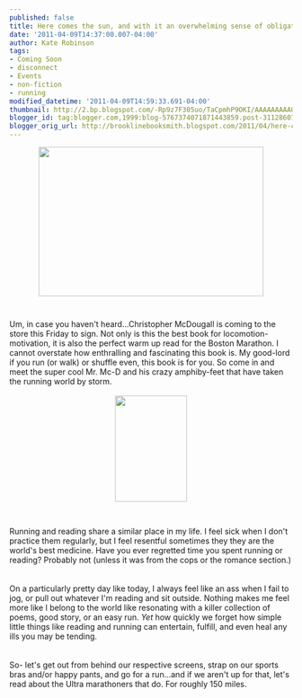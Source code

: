 ```yaml
---
published: false
title: Here comes the sun, and with it an overwhelming sense of obligation
date: '2011-04-09T14:37:00.007-04:00'
author: Kate Robinson
tags:
- Coming Soon
- disconnect
- Events
- non-fiction
- running
modified_datetime: '2011-04-09T14:59:33.691-04:00'
thumbnail: http://2.bp.blogspot.com/-Rp9z7F305uo/TaCpmhP9OKI/AAAAAAAAAOo/u_d6C7GAeUc/s72-c/img_1103.jpg
blogger_id: tag:blogger.com,1999:blog-5767374071871443859.post-3112860709069033442
blogger_orig_url: http://brooklinebooksmith.blogspot.com/2011/04/here-comes-sun-and-with-it-overwhelming.html
---
```


<a href="http://2.bp.blogspot.com/-Rp9z7F305uo/TaCpmhP9OKI/AAAAAAAAAOo/u_d6C7GAeUc/s1600/img_1103.jpg"><img style="TEXT-ALIGN: center; MARGIN: 0px auto 10px; WIDTH: 400px; DISPLAY: block; HEIGHT: 266px; CURSOR: hand" id="BLOGGER_PHOTO_ID_5593657216419575970" border="0" alt="" src="http://2.bp.blogspot.com/-Rp9z7F305uo/TaCpmhP9OKI/AAAAAAAAAOo/u_d6C7GAeUc/s400/img_1103.jpg" /></a> <br /><div>Um, in case you haven't heard...Christopher <span id="SPELLING_ERROR_0" class="blsp-spelling-error">McDougall</span> is coming to the store this Friday to sign. Not only is this the best book for locomotion-motivation, it is also the perfect warm up read for the Boston Marathon. I cannot overstate how enthralling and fascinating this book is. My good-lord if you run (or walk) or shuffle even, this book is for you. So come in and meet the super cool Mr. <span id="SPELLING_ERROR_1" class="blsp-spelling-error">Mc</span>-D and his crazy <span id="SPELLING_ERROR_2" class="blsp-spelling-error">amphiby</span>-feet that have taken the running world by storm.</div><br /><div></div><img style="TEXT-ALIGN: center; MARGIN: 0px auto 10px; WIDTH: 128px; DISPLAY: block; HEIGHT: 189px; CURSOR: hand" id="BLOGGER_PHOTO_ID_5593656054135094354" border="0" alt="" src="http://1.bp.blogspot.com/-xSvRWcjE3NQ/TaCoi3ZvfFI/AAAAAAAAAOg/VlP8iFSpn2A/s400/b2r.jpg" /> <br /><div></div><br /><div>Running and reading share a similar place in my life. I feel sick when I don't practice them regularly, but I feel resentful sometimes they they are the world's best medicine. Have you ever regretted time you spent running or reading? Probably not (unless it was from the cops or the romance section.)</div><br /><div></div><br /><div>On a particularly pretty day like today, I always feel like an ass when I fail to jog, or pull out whatever I'm reading and sit outside. Nothing makes me feel more like I belong to the world like resonating with a killer collection of poems, good story, or an easy run. *Yet* how quickly we forget how simple little things like reading and running can entertain, fulfill, and even heal any ills you may be tending.</div><br /><div></div><br /><div>So- let's get out from behind our respective screens, strap on our sports bras and/or happy pants, and go for a run...and if we aren't up for that, let's read about the Ultra marathoners that do. For roughly 150 miles.</div><br /><div></div>